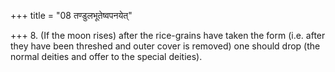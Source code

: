 +++
title = "08 तण्डुलभूतेष्वपनयेत्"

+++
8. (If the moon rises) after the rice-grains have taken the form (i.e. after they have been threshed and outer cover is removed) one should drop (the normal deities and offer to the special deities). 
